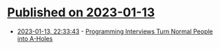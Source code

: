 # [Published on 2023-01-13](index.md)

* [2023-01-13, 22:33:43](https://news.ycombinator.com/item?id=34374847) - [Programming Interviews Turn Normal People into A-Holes](https://new.pythonforengineers.com/blog/programming-interviews-turn-normal-people-into-a-holes/)
